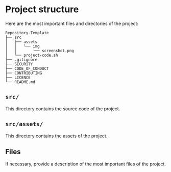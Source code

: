 # Project structure

Here are the most important files and directories of the project:

```plaintext
Repository-Template
├── src
│   ├── assets
│   │   └── img
│   │       └── screenshot.png
│   └── project-code.sh
├── .gitignore
├── SECURITY
├── CODE_OF_CONDUCT
├── CONTRIBUTING
├── LICENCE
└── README.md
```

## `src/`

This directory contains the source code of the project.

## `src/assets/`

This directory contains the assets of the project.

## Files

If necessary, provide a description of the most important files of the project.
